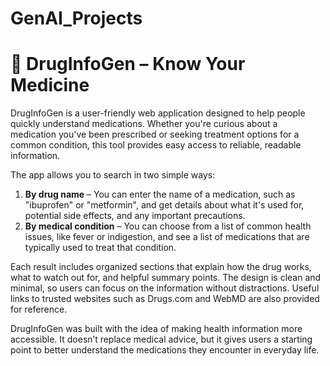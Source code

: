# GenAI_Projects

# 💊 DrugInfoGen – Know Your Medicine

DrugInfoGen is a user-friendly web application designed to help people quickly understand medications. Whether you're curious about a medication you've been prescribed or seeking treatment options for a common condition, this tool provides easy access to reliable, readable information.

The app allows you to search in two simple ways:  
1. **By drug name** – You can enter the name of a medication, such as "ibuprofen" or "metformin", and get details about what it's used for, potential side effects, and any important precautions.  
2. **By medical condition** – You can choose from a list of common health issues, like fever or indigestion, and see a list of medications that are typically used to treat that condition.

Each result includes organized sections that explain how the drug works, what to watch out for, and helpful summary points. The design is clean and minimal, so users can focus on the information without distractions. Useful links to trusted websites such as Drugs.com and WebMD are also provided for reference.

DrugInfoGen was built with the idea of making health information more accessible. It doesn’t replace medical advice, but it gives users a starting point to better understand the medications they encounter in everyday life.

